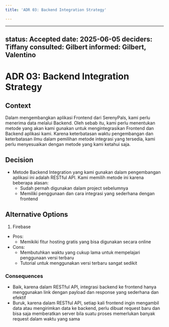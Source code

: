 ```yaml
---
title: 'ADR 03: Backend Integration Strategy'

---
```


---
status: Accepted
date: 2025-06-05
deciders: Tiffany
consulted: Gilbert
informed: Gilbert, Valentino
---
# ADR 03: Backend Integration Strategy

## Context

Dalam mengembangkan aplikasi Frontend dari SerenyPals, kami perlu menerima data melalui Backend. Oleh sebab itu, kami perlu menentukan metode yang akan kami gunakan untuk mengintegrasikan Frontend dan Backend aplikasi kami. Karena keterbatasan waktu pengembangan dan keterbatasan ilmu dalam pemilihan metode integrasi yang tersedia, kami perlu menyesuaikan dengan metode yang kami ketahui saja.

## Decision

* Metode Backend Integration yang kami gunakan dalam pengembangan aplikasi ini adalah RESTful API. Kami memilih metode ini karena beberapa alasan:
  * Sudah pernah digunakan dalam project sebelumnya
  * Memiliki penggunaan dan cara integrasi yang sederhana dengan frontend

## Alternative Options
1. Firebase
  * Pros:
    * Memikiki fitur hosting gratis yang bisa digunakan secara online
  * Cons:
    * Membutuhkan waktu yang cukup lama untuk mempelajari penggunaan versi terbaru
    * Tutorial untuk menggunakan versi terbaru sangat sedikit 

### Consequences

* Baik, karena dalam RESTful API, integrasi backend ke frontend hanya menggunakan link dengan payload dan response yang sederhana dan efektif
* Buruk, karena dalam RESTful API, setiap kali frontend ingin mengambil data atau mengirimkan data ke backend, perlu dibuat request baru dan bisa saja memberatkan server bila suatu proses memerlukan banyak request dalam waktu yang sama